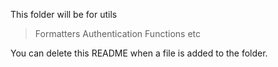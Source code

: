 This folder will be for utils
> Formatters
> Authentication Functions
> etc

You can delete this README when a file is added to the folder.